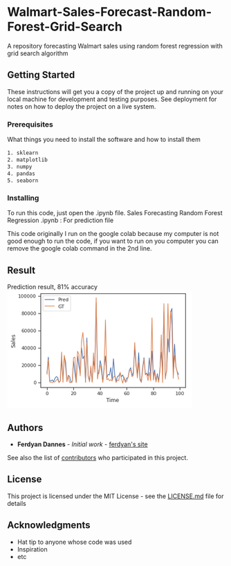 # Walmart-Sales-Forecast-Random-Forest-Grid-Search
A repository forecasting Walmart sales using random forest regression with grid search algorithm

## Getting Started

These instructions will get you a copy of the project up and running on your local machine for development and testing purposes. See deployment for notes on how to deploy the project on a live system.

### Prerequisites

What things you need to install the software and how to install them

```
1. sklearn
2. matplotlib
3. numpy
4. pandas
5. seaborn
```

### Installing

To run this code, just open the .ipynb file.
Sales Forecasting Random Forest Regression .ipynb : For prediction file

This code originally I run on the google colab because my computer is not good enough to run the code, if you want to run on you computer you can remove the google colab command in the 2nd line.

## Result
Prediction result, 81% accuracy
![Screenshot](walmart.png)

## Authors

* **Ferdyan Dannes** - *Initial work* - [ferdyan's site](www.ferdyandannes.com)

See also the list of [contributors](https://github.com/your/project/contributors) who participated in this project.

## License

This project is licensed under the MIT License - see the [LICENSE.md](LICENSE.md) file for details

## Acknowledgments

* Hat tip to anyone whose code was used
* Inspiration
* etc
